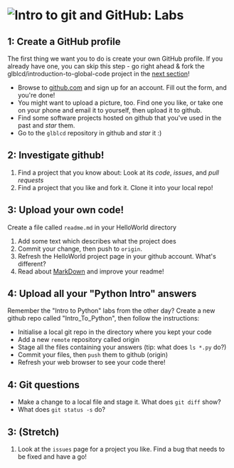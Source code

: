 # ![Intro to git and GitHub: Labs](../blob/master/assets/img/GC_Logo_artwork_RGB-LOGO_colour_SMALL.png?raw=true) 

## 1: Create a GitHub profile

The first thing we want you to do is create your own GitHub profile. If you already have one, you can skip
this step - go right ahead & fork the glblcd/introduction-to-global-code project in the [next section](#2)!

* Browse to [github.com](github.com) and sign up for an account. Fill out the form, and you're done!
* You might want to upload a picture, too. Find one you like, or take one on your phone and email it to yourself, then upload it to github.
* Find some software projects hosted on github that you've used in the past and *star* them.
* Go to the `glblcd` repository in github and *star* it :)

## 2: Investigate github!

1. Find a project that you know about: Look at its *code*, *issues*, and *pull requests*
1. Find a project that you like and fork it. Clone it into your local repo! 

## 3: Upload your own code!
Create a file called `readme.md` in your HelloWorld directory
1. Add some text which describes what the project does
1. Commit your change, then push to `origin`.
1. Refresh the HelloWorld project page in your github account. What's different?
1. Read about [MarkDown](https://guides.github.com/features/mastering-markdown/) and improve your readme!

## 4: Upload all your "Python Intro" answers
Remember the "Intro to Python" labs from the other day? Create a new github repo called "Intro_To_Python", then follow the instructions:
* Initialise a local git repo in the directory where you kept your code
* Add a new `remote` repository called origin
* Stage all the files containing your answers (tip: what does `ls *.py` do?)
* Commit your files, then `push` them to github (origin)
* Refresh your web browser to see your code there!

## 4: Git questions
* Make a change to a local file and stage it. What does `git diff` show?
* What does `git status -s` do?

## 3: (Stretch)
1. Look at the `issues` page for a project you like. Find a bug that needs to be fixed and have a go!
